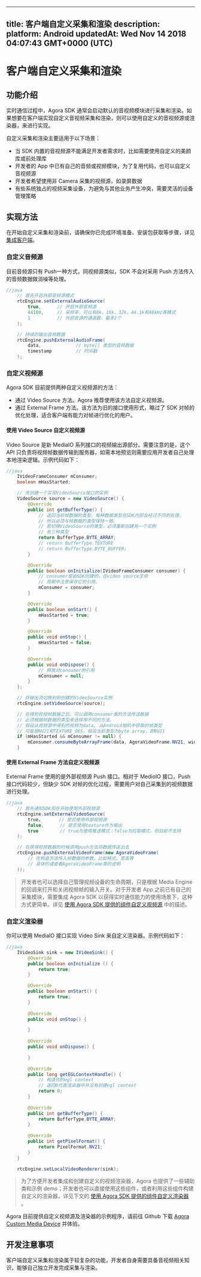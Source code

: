 
---
title: 客户端自定义采集和渲染
description: 
platform: Android
updatedAt: Wed Nov 14 2018 04:07:43 GMT+0000 (UTC)
---
# 客户端自定义采集和渲染
## 功能介绍

实时通信过程中，Agora SDK 通常会启动默认的音视频模块进行采集和渲染。如果想要在客户端实现自定义音视频采集和渲染，则可以使用自定义的音视频源或渲染器，来进行实现。

自定义采集和渲染主要适用于以下场景：

* 当 SDK 内置的音视频源不能满足开发者需求时，比如需要使用自定义的美颜库或前处理库
* 开发者的 App 中已有自己的音频或视频模块，为了复用代码，也可以自定义音视频源
* 开发者希望使用非 Camera 采集的视频源，如录屏数据
* 有些系统独占的视频采集设备，为避免与其他业务产生冲突，需要灵活的设备管理策略


## 实现方法

在开始自定义采集和渲染前，请确保你已完成环境准备、安装包获取等步骤，详见 [集成客户端](../../cn/Video/android_video.md)。

### 自定义音频源

目前音频源只有 Push一种方式，同视频源类似，SDK 不会对采用 Push 方法传入的音频数据做消噪等处理。

```java
//java
	// 首先开启外部音频源模式
	rtcEngine.setExternalAudioSource(
		true,      // 开启外部音频源
		44100,     // 采样率，可以有8k，16k，32k，44.1k和48kHz等模式
		1          // 外部音源的通道数，最多2个
	);

	// 持续的输出音频数据
	rtcEngine.pushExternalAudioFrame(
		data,             // byte[] 类型的音频数据
		timestamp         // 时间戳
	);
```

### 自定义视频源

Agora SDK 目前提供两种自定义视频源的方法：

* 通过 Video Source 方法。Agora 推荐使用该方法自定义视频源。
* 通过 External Frame 方法。该方法为旧的接口使用形式，略过了 SDK 对帧的优化处理，适合客户端有能力对帧进行优化的用户。

#### 使用 Video Source 自定义视频源

Video Source 是新 MediaIO 系列接口的视频输出源部分。需要注意的是，这个 API 只负责将视频帧数据传输到服务器，如需本地预览则需要应用开发者自己处理本地渲染逻辑。示例代码如下：

```java
//java
	IVideoFrameConsumer mConsumer;
	boolean mHasStarted;

	// 先创建一个实现VideoSource接口的实例
	VideoSource source = new VideoSource() {
		@Override
		public int getBufferType() {
			// 返回当前帧数据的类型，每种数据类型在SDK内部会经过不同的处理，
			// 所以必须与帧数据的类型保持一致。
			// 若切换VideoSource的类型，必须重新创建另一个实例
			// 有三种类型
			return BufferType.BYTE_ARRAY;
			// return BufferType.TEXTURE
			// return BufferType.BYTE_BUFFER;
		}

		@Override
 		public boolean onInitialize(IVideoFrameConsumer consumer) {
			// consumer是由SDK创建的，在video source生命
			// 周期中注意保存它的引用。
			mConsumer = consumer;
		}

		@Override
 		public boolean onStart() {
			mHasStarted = true;
		}

		@Override
  		public void onStop() {
			mHasStarted = false;
		}

		@Override
 		public void onDispose() {
			// 释放对consumer的引用
			mConsumer = null;
		}
	};

	// 将输出流切换到刚创建的VideoSource实例
	rtcEngine.setVideoSource(source);

	// 在得到视频帧数据之后，可以调用consumer类的方法传送数据
	// 必须根据帧数据的类型来选择用不同的方法。
	// 假设从视频源中得到的视频为data, 从Android相机中获取的帧类型
	// 可能是NV21和TEXTURE_OES，假设当前类型为byte array，即NV21
	if (mHasStarted && mConsumer != null) {
		mConsumer.consumeByteArrayFrame(data, AgoraVideoFrame.NV21, width, height, rotation, timestamp);
	}
```

#### 使用 External Frame 方法自定义视频源
External Frame 使用的是外部视频源 Push 接口。相对于 MedioIO 接口，Push 接口代码较少，但缺少 SDK 对帧的优化过程，需要用户对自己采集到的视频数据进行处理。

```java
//java
	// 首先通知SDK现在开始使用外部视频源
	rtcEngine.setExternalVideoSource(
		true，      // 是否使用外部视频源
		false,      // 是否使用texture作为输出
		true        // true为使用推送模式；false为拉取模式，但目前不支持
	);

	// 在获得视频数据的时候调用push方法将数据传送出去
	rtcEngine.pushExternalVideoFrame(new AgoraVideoFrame(
		// 在构造方法传入帧数据的参数，比如格式，宽高等
		// 具体的请查看AgoraVideoFrame类的说明
	));
```

> 开发者也可以选择自己管理视频设备的生命周期，只是根据 Media Engine 的回调来打开和关闭视频帧的输入开关。对于开发者 App 之前已有自己的采集模块，需要集成 Agora SDK 以获得实时通信能力的使用场景下，这种方式更简单。详见 [使用 Agora SDK 提供的组件自定义视频源](../../cn/Video/custom_advanced_android.md) 中的描述。

### 自定义渲染器

你可以使用 MediaIO 接口实现 Video Sink 来自定义渲染器。示例代码如下：

```java
//java
	IVideoSink sink = new IVideoSink() {
		@Override
		public boolean onInitialize () {
			return true;
		}

		@Override
		public boolean onStart() {
			return true;
		}
 
		@Override
		public void onStop() {

		}
 
		@Override
		public void onDispose() {

		}
 
		@Override
		public long getEGLContextHandle() {
			// 构造你的egl context
			// 返回0代表渲染器中并没有创建egl context
			return 0;
		}
 
		@Override
		public int getBufferType() {
			return BufferType.BYTE_ARRAY;
		}
 
		@Override
		public int getPixelFormat() {
			return PixelFormat.NV21;
		}
	}

	rtcEngine.setLocalVideoRenderer(sink);
```


> 为了方便开发者集成和创建自定义的视频渲染器，Agora 也提供了一些辅助类和示例 demo；开发者也可以直接使用这些组件，或者利用这些组件构建自定义的渲染器，详见下文的 [使用 Agora SDK 提供的组件自定义渲染器](../../cn/Video/custom_advanced_android.md) 。

Agora 目前提供自定义视频源及渲染器的示例程序，请前往 Github 下载 [Agora Custom Media Device](https://github.com/AgoraIO/Advanced-Video/tree/master/Custom-Media-Device/Agora-Custom-Media-Device-Android) 并体验。


## 开发注意事项

客户端自定义采集和渲染属于较复杂的功能，开发者自身需要具备音视频相关知识，能够自己独立开发完成采集与渲染。


